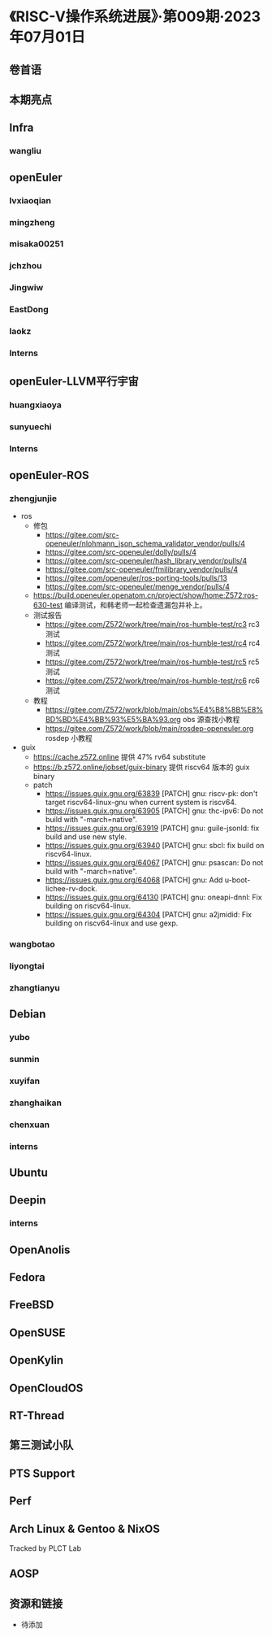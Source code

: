 # 《RISC-V操作系统进展》·第009期·2023年07月01日

## 卷首语

## 本期亮点

## Infra

### wangliu

## openEuler

### lvxiaoqian

### mingzheng

### misaka00251

### jchzhou

### Jingwiw

### EastDong

### laokz

### Interns

## openEuler-LLVM平行宇宙

### huangxiaoya

### sunyuechi

### Interns

## openEuler-ROS

### zhengjunjie
- ros
  - 修包
    - https://gitee.com/src-openeuler/nlohmann_json_schema_validator_vendor/pulls/4
    - https://gitee.com/src-openeuler/dolly/pulls/4
    - https://gitee.com/src-openeuler/hash_library_vendor/pulls/4
    - https://gitee.com/src-openeuler/fmilibrary_vendor/pulls/4
    - https://gitee.com/openeuler/ros-porting-tools/pulls/13
    - https://gitee.com/src-openeuler/menge_vendor/pulls/4
  - https://build.openeuler.openatom.cn/project/show/home:Z572:ros-630-test 编译测试，和韩老师一起检查遗漏包并补上。
  - 测试报告
    - https://gitee.com/Z572/work/tree/main/ros-humble-test/rc3 rc3 测试
    - https://gitee.com/Z572/work/tree/main/ros-humble-test/rc4 rc4 测试
    - https://gitee.com/Z572/work/tree/main/ros-humble-test/rc5 rc5 测试
    - https://gitee.com/Z572/work/tree/main/ros-humble-test/rc6 rc6 测试
  - 教程
    - https://gitee.com/Z572/work/blob/main/obs%E4%B8%8B%E8%BD%BD%E4%BB%93%E5%BA%93.org obs 源查找小教程
    - https://gitee.com/Z572/work/blob/main/rosdep-openeuler.org rosdep 小教程
- guix
  - https://cache.z572.online 提供 47% rv64 substitute
  - https://b.z572.online/jobset/guix-binary 提供 riscv64 版本的 guix binary
  - patch
    - https://issues.guix.gnu.org/63839 [PATCH] gnu: riscv-pk: don't target riscv64-linux-gnu when current system is riscv64.
    - https://issues.guix.gnu.org/63905 [PATCH] gnu: thc-ipv6: Do not build with "-march=native".
    - https://issues.guix.gnu.org/63919 [PATCH] gnu: guile-jsonld: fix build and use new style.
    - https://issues.guix.gnu.org/63940 [PATCH] gnu: sbcl: fix build on riscv64-linux.
    - https://issues.guix.gnu.org/64067 [PATCH] gnu: psascan: Do not build with "-march=native".
    - https://issues.guix.gnu.org/64068 [PATCH] gnu: Add u-boot-lichee-rv-dock.
    - https://issues.guix.gnu.org/64130 [PATCH] gnu: oneapi-dnnl: Fix building on riscv64-linux.
    - https://issues.guix.gnu.org/64304 [PATCH] gnu: a2jmidid: Fix building on riscv64-linux and use gexp.


### wangbotao

### liyongtai

### zhangtianyu

## Debian

### yubo

### sunmin

### xuyifan

### zhanghaikan

### chenxuan

### interns

## Ubuntu

## Deepin

### interns

## OpenAnolis

## Fedora

## FreeBSD

## OpenSUSE

## OpenKylin

## OpenCloudOS

## RT-Thread

## 第三测试小队

## PTS Support

## Perf

## Arch Linux & Gentoo & NixOS

Tracked by PLCT Lab

## AOSP

## 资源和链接

- 待添加
